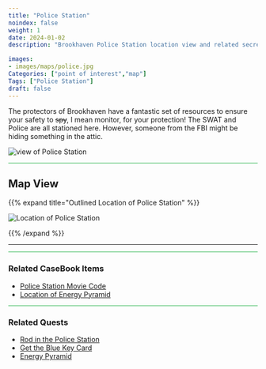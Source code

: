 ```yaml
---
title: "Police Station"
noindex: false
weight: 1
date: 2024-01-02
description: "Brookhaven Police Station location view and related secrets"

images:
- images/maps/police.jpg
Categories: ["point of interest","map"]
Tags: ["Police Station"]
draft: false
--- 
```



The protectors of Brookhaven have a fantastic set of resources to ensure your safety to ~~spy~~, I mean monitor, for your protection! The SWAT and Police are all stationed here. However, someone from the FBI might be hiding something in the attic.


![view of Police Station](/images/maps/police.jpg)


<hr style="background-color: #28b44c" size=8>

## Map View

{{% expand title="Outlined Location of Police Station" %}}

![Location of Police Station](/images/maps/police-station.png)

{{% /expand %}}

---

<hr style="background-color: #28b44c" size=8>

### Related CaseBook Items

- [Police Station Movie Code](/casebook/movie_codes/#police-station-code)
- [Location of Energy Pyramid](/casebook/energy_pyramids/#known-locations)

<hr style="background-color: #28b44c" size=8>

### Related Quests

- [Rod in the Police Station](/lore/quests/rod_in_police_station/)
- [Get the Blue Key Card](/lore/special_tools/blue_key_card/)
- [Energy Pyramid](/lore/special_tools/energy_pyramid/)
